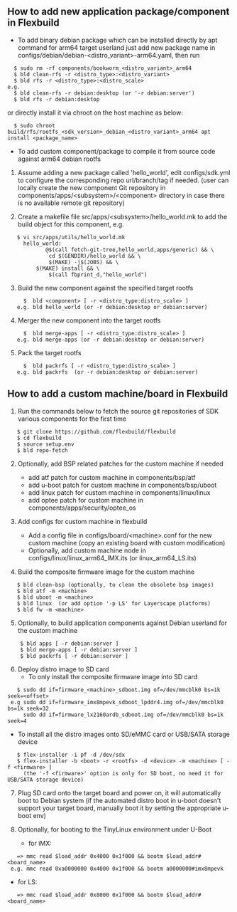 ## How to add new application package/component in Flexbuild
- To add binary debian package which can be installed directly by apt command for arm64 target userland
  just add new package name in configs/debian/debian-<distro_variant>-arm64.yaml, then run
```
  $ sudo rm -rf components/bookworm_<distro_variant>_arm64
  $ bld clean-rfs -r <distro_type>:<distro_variant>
  $ bld rfs -r <distro_type>:<distro_scale>
e.g.
  $ bld clean-rfs -r debian:desktop (or '-r debian:server')
  $ bld rfs -r debian:desktop
```
  or directly install it via chroot on the host machine as below:
```
  $ sudo chroot build/rfs/rootfs_<sdk_version>_debian_<distro_variant>_arm64 apt install <package_name>
```


- To add custom component/package to compile it from source code against arm64 debian rootfs
1. Assume adding a new package called 'hello_world', edit configs/sdk.yml to configure the corresponding repo url/branch/tag if needed.
   (user can locally create the new component Git repository in components/apps/\<subsystem\>/\<component\> directory in case
    there is no available remote git repository)

2. Create a makefile file src/apps/\<subsystem\>/hello_world.mk to add the build object for this component, e.g.
```
   $ vi src/apps/utils/hello_world.mk
     hello_world:
            @$(call fetch-git-tree,hello_world,apps/generic) && \
             cd $(GENDIR)/hello_world && \
             $(MAKE) -j$(JOBS) && \
	     $(MAKE) install && \
             $(call fbprint_d,"hello_world")
```

3. Build the new component against the specified target rootfs
```
     $  bld <component> [ -r <distro_type:distro_scale> ]
   e.g. bld hello_world (or -r debian:desktop or debian:server)
```

4. Merger the new component into the target rootfs
```
     $  bld merge-apps [ -r <distro_type:distro_scale> ]
   e.g. bld merge-apps (or -r debian:desktop or debian:server)
```

5. Pack the target rootfs
```
     $  bld packrfs [ -r <distro_type:distro_scale> ]
   e.g. bld packrfs  (or -r debian:desktop or debian:server)
```




## How to add a custom machine/board in Flexbuild
1. Run the commands below to fetch the source git repositories of SDK various components for the first time
```
   $ git clone https://github.com/flexbuild/flexbuild
   $ cd flexbuild
   $ source setup.env
   $ bld repo-fetch
```

2. Optionally, add BSP related patches for the custom machine if needed
   - add atf patch for custom machine in components/bsp/atf
   - add u-boot patch for custom machine in components/bsp/uboot
   - add linux patch for custom machine in components/linux/linux
   - add optee patch for custom machine in components/apps/security/optee_os

3. Add configs for custom machine in flexbuild
   - Add a config file in configs/board/\<machine\>.conf for the new custom machine (copy an existing board with custom modification)
   - Optionally, add custom machine node in configs/linux/linux_arm64_IMX.its (or linux_arm64_LS.its)

4. Build the composite firmware image for the custom machine
```
   $ bld clean-bsp (optionally, to clean the obsolete bsp images)
   $ bld atf -m <machine>
   $ bld uboot -m <machine>
   $ bld linux  (or add option '-p LS' for Layerscape platforms)
   $ bld fw -m <machine>
```

5. Optionally, to build application components against Debian userland for the custom machine
```
    $ bld apps [ -r debian:server ]
    $ bld merge-apps [ -r debian:server ]
    $ bld packrfs [ -r debian:server ]
```

6. Deploy distro image to SD card
   - To only install the composite firmware image into SD card
```
   $ sudo dd if=firmware_<machine>_sdboot.img of=/dev/mmcblk0 bs=1k seek=<offset>
 e.g sudo dd if=firmware_imx8mpevk_sdboot_lpddr4.img of=/dev/mmcblk0 bs=1k seek=32 
     sudo dd if=firmware_lx2160ardb_sdboot.img of=/dev/mmcblk0 bs=1k seek=4
```
   - To install all the distro images onto SD/eMMC card or USB/SATA storage device
```
   $ flex-installer -i pf -d /dev/sdx
   $ flex-installer -b <boot> -r <rootfs> -d <device> -m <machine> [ -f <firmware> ]
     (the '-f <firmware>' option is only for SD boot, no need it for USB/SATA storage device)
```

7. Plug SD card onto the target board and power on, it will automatically boot to Debian system
   (if the automated distro boot in u-boot doesn't support your target board, manually boot it by setting the appropriate u-boot env)

8. Optionally, for booting to the TinyLinux environment under U-Boot
   - for iMX:
```
   => mmc read $load_addr 0x4000 0x1f000 && bootm $load_addr#<board_name>
 e.g. mmc read 0xa0000000 0x4000 0x1f000 && bootm a0000000#imx8mpevk
```
   - for LS:
```
   => mmc read $load_addr 0x8000 0x1f000 && bootm $load_addr#<board_name>
```
